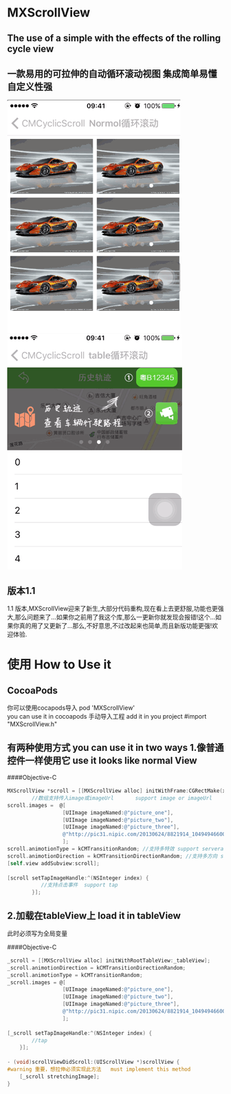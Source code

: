# MXScrollView

The use of a simple with the effects of the rolling cycle view
-----
一款易用的可拉伸的自动循环滚动视图 集成简单易懂 自定义性强
-----


![demo](Pictures/demo1GIF.gif)
![demo](Pictures/demo2GIF.gif)

版本1.1 
----
  1.1 版本,MXScrollView迎来了新生,大部分代码重构,现在看上去更舒服,功能也更强大,那么问题来了...如果你之前用了我这个库,那么一更新你就发现会报错!这个...如果你真的用了又更新了...那么,不好意思,不过改起来也简单,而且新版功能更强!欢迎体验.


使用  How to Use it
=====

CocoaPods
---
你可以使用cocapods导入  pod 'MXScrollView'   
you can use it in cocoapods
手动导入工程 
add it in you project
#import "MXScrollView.h"


有两种使用方式  you can use it in two ways
1.像普通控件一样使用它  use it looks like normal View
--------

####Objective-C
```objective-c
MXScrollView *scroll = [[MXScrollView alloc] initWithFrame:CGRectMake(x, y, scrollWidth, scrollHeight)];
        //数组支持传入image或imageUrl       support image or imageUrl
scroll.images =  @[
                  [UIImage imageNamed:@"picture_one"],
                  [UIImage imageNamed:@"picture_two"],
                  [UIImage imageNamed:@"picture_three"],
                  @"http://pic31.nipic.com/20130624/8821914_104949466000_2.jpg"
                  ];
scroll.animotionType = kCMTransitionRandom; //支持多特效 support serveral type
scroll.animotionDirection = kCMTransitionDirectionRandom; //支持多方向 support serveral direction
[self.view addSubview:scroll];

[scroll setTapImageHandle:^(NSInteger index) {
           //支持点击事件  support tap
        }];
```

2.加载在tableView上   load it in tableView
------
此时必须写为全局变量

####Objective-C
```objective-c
_scroll = [[MXScrollView alloc] initWithRootTableView:_tableView];
_scroll.animotionDirection = kCMTransitionDirectionRandom;
_scroll.animotionType = kCMTransitionRandom;
_scroll.images = @[
                  [UIImage imageNamed:@"picture_one"],
                  [UIImage imageNamed:@"picture_two"],
                  [UIImage imageNamed:@"picture_three"],
                  @"http://pic31.nipic.com/20130624/8821914_104949466000_2.jpg"
                  ];

[_scroll setTapImageHandle:^(NSInteger index) {
        //tap
    }];
    
- (void)scrollViewDidScroll:(UIScrollView *)scrollView {
#warning 重要，想拉伸必须实现此方法   must implement this method
    [_scroll stretchingImage];
}
    
```
